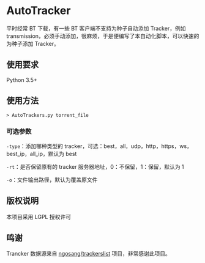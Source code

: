 # AutoTracker
平时经常 BT 下载，有一些 BT 客户端不支持为种子自动添加 Tracker，例如 transmission，必须手动添加，很麻烦，于是便编写了本自动化脚本，可以快速的为种子添加 Tracker。
## 使用要求
Python 3.5+
## 使用方法
```
> AutoTrackers.py torrent_file
```
### 可选参数
`-type`：添加哪种类型的 tracker，可选：best，all，udp，http，https，ws，best_ip，all_ip，默认为 best

`-rt`：是否保留原有的 tracker 服务器地址，0：不保留，1：保留，默认为 1

`-o`：文件输出路径，默认为覆盖原文件
## 版权说明
本项目采用 LGPL 授权许可
## 鸣谢
Trancker 数据源来自 [ngosang/trackerslist](https://github.com/ngosang/trackerslist) 项目，非常感谢此项目。